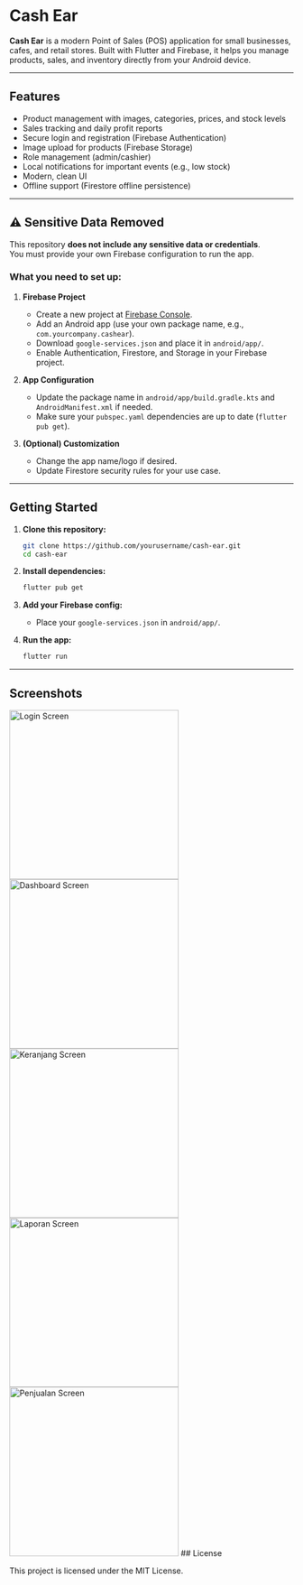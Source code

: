 # Cash Ear

**Cash Ear** is a modern Point of Sales (POS) application for small businesses, cafes, and retail stores. Built with Flutter and Firebase, it helps you manage products, sales, and inventory directly from your Android device.

---

## Features

- Product management with images, categories, prices, and stock levels
- Sales tracking and daily profit reports
- Secure login and registration (Firebase Authentication)
- Image upload for products (Firebase Storage)
- Role management (admin/cashier)
- Local notifications for important events (e.g., low stock)
- Modern, clean UI
- Offline support (Firestore offline persistence)

---

## ⚠️ Sensitive Data Removed

This repository **does not include any sensitive data or credentials**.  
You must provide your own Firebase configuration to run the app.

### **What you need to set up:**
1. **Firebase Project**
   - Create a new project at [Firebase Console](https://console.firebase.google.com/).
   - Add an Android app (use your own package name, e.g., `com.yourcompany.cashear`).
   - Download `google-services.json` and place it in `android/app/`.
   - Enable Authentication, Firestore, and Storage in your Firebase project.

2. **App Configuration**
   - Update the package name in `android/app/build.gradle.kts` and `AndroidManifest.xml` if needed.
   - Make sure your `pubspec.yaml` dependencies are up to date (`flutter pub get`).

3. **(Optional) Customization**
   - Change the app name/logo if desired.
   - Update Firestore security rules for your use case.

---

## Getting Started

1. **Clone this repository:**
   ```sh
   git clone https://github.com/yourusername/cash-ear.git
   cd cash-ear
   ```

2. **Install dependencies:**
   ```sh
   flutter pub get
   ```

3. **Add your Firebase config:**
   - Place your `google-services.json` in `android/app/`.

4. **Run the app:**
   ```sh
   flutter run
   ```

---

## Screenshots

<img src="https://i.postimg.cc/0zy8gF7X/login.jpg" alt="Login Screen" width="300"/>
<img src="https://i.postimg.cc/4Y2XXP5f/dashboard.jpg" alt="Dashboard Screen" width="300"/>
<img src="https://i.postimg.cc/K4tctnZf/keranjang.jpg" alt="Keranjang Screen" width="300"/>
<img src="https://i.postimg.cc/677tqZjd/laporan.jpg" alt="Laporan Screen" width="300"/>
<img src="https://i.postimg.cc/Vd1fgdv8/penjualan.jpg" alt="Penjualan Screen" width="300"/>
## License

This project is licensed under the MIT License.
